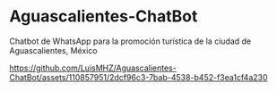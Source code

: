 # Aguascalientes-ChatBot
Chatbot de WhatsApp para la promoción turística de la ciudad de Aguascalientes, México


https://github.com/LuisMHZ/Aguascalientes-ChatBot/assets/110857951/2dcf96c3-7bab-4538-b452-f3ea1cf4a230

